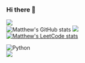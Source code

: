 ### Hi there 👋

![](http://github-profile-summary-cards.vercel.app/api/cards/profile-details?username=Matthew-HMS&theme=radical)\
![Matthew's GitHub stats](https://github-readme-stats.vercel.app/api?username=Matthew-HMS&show_icons=true&theme=dracula)
![](http://github-profile-summary-cards.vercel.app/api/cards/repos-per-language?username=Matthew-HMS&theme=dracula)\
[![Matthew's LeetCode stats](https://leetcode-stats-six.vercel.app/?username=imsho&theme=dark)](https://github.com/imsho/leetcode-stats)


![Python](https://img.shields.io/badge/python-3670A0?style=for-the-badge&logo=python&logoColor=ffdd54)\
![](https://komarev.com/ghpvc/?username=Matthew-HMS&color=blueviolet&style=plastic&label=Views)


<!--
**Matthew-HMS/Matthew-HMS** is a ✨ _special_ ✨ repository because its `README.md` (this file) appears on your GitHub profile.

Here are some ideas to get you started:

- 🔭 I’m currently working on ...
- 🌱 I’m currently learning ...
- 👯 I’m looking to collaborate on ...
- 🤔 I’m looking for help with ...
- 💬 Ask me about ...
- 📫 How to reach me: ...
- 😄 Pronouns: ...
- ⚡ Fun fact: ...
-->
